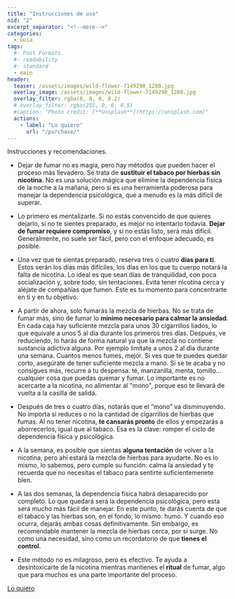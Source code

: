 ```yaml
---
title: "Instrucciones de uso"
nid: "2"
excerpt_separator: "<!--more-->"
categories:
  - Guia
tags:
  #- Post Formats
  #- readability
  #- standard
  - main
header:
  teaser: /assets/images/wild-flower-7149298_1280.jpg
  overlay_image: /assets/images/wild-flower-7149298_1280.jpg
  overlay_filter: rgba(0, 0, 0, 0.2)
  # overlay_filter: rgba(255, 0, 0, 0.5)
  #caption: "Photo credit: [**Unsplash**](https://unsplash.com)"
  actions:
    - label: "Lo quiero"
      url: "/purchase/"
---
```


Instrucciones y recomendaciones.

<!--more-->

- Dejar de fumar no es magia, pero hay métodos que pueden hacer el proceso más llevadero. Se trata de **sustituir el tabaco por hierbas sin nicotina**. No es una solución mágica que elimine la dependencia física de la noche a la mañana, pero sí es una herramienta poderosa para manejar la dependencia psicológica, que a menudo es la más difícil de superar.

- Lo primero es mentalizarte. Si no estás convencido de que quieres dejarlo, si no te sientes preparado, es mejor no intentarlo todavía. **Dejar de fumar requiere compromiso**, y si no estás listo, será más difícil. Generalmente, no suele ser fácil, pero con el enfoque adecuado, es posible.

- Una vez que te sientas preparado, reserva tres o cuatro **días para ti**. Estos serán los días más difíciles, los días en los que tu cuerpo notará la falta de nicotina. Lo ideal es que sean días de tranquilidad, con poca socialización y, sobre todo, sin tentaciones. Evita tener nicotina cerca y aléjate de compañías que fumen. Este es tu momento para concentrarte en ti y en tu objetivo.

- A partir de ahora, solo fumarás la mezcla de hierbas. No se trata de fumar más, sino de fumar lo **mínimo necesario para calmar la ansiedad**. En cada caja hay suficiente mezcla para unos 30 cigarrillos liados, lo que equivale a unos 5 al día durante los primeros tres días. Después, ve reduciendo, lo harás de forma natural ya que la mezcla no contiene sustancia adictiva alguna. Por ejemplo limítate a unos 2 al día durante una semana. Cuantos menos fumes, mejor. Si ves que te puedes quedar corto, asegúrate de tener suficiente mezcla a mano. Si se te acaba y no consigues más, recurre a tu despensa: té, manzanilla, menta, tomillo… cualquier cosa que puedas quemar y fumar. Lo importante es no acercarte a la nicotina, no alimentar al "mono", porque eso te llevará de vuelta a la casilla de salida.

- Después de tres o cuatro días, notarás que el “mono” va disminuyendo. No importa si reduces o no la cantidad de cigarrillos de hierbas que fumas. Al no tener nicotina, **te cansarás pronto** de ellos y empezarás a aborrecerlos, igual que al tabaco. Esa es la clave: romper el ciclo de dependencia física y psicológica.

- A la semana, es posible que sientas **alguna tentación** de volver a la nicotina, pero ahí estará la mezcla de hierbas para ayudarte. No es lo mismo, lo sabemos, pero cumple su función: calma la ansiedad y te recuerda que no necesitas el tabaco para sentirte suficientemenete bien.

- A las dos semanas, la dependencia física habrá desaparecido por completo. Lo que quedará será la dependencia psicológica, pero esta será mucho más fácil de manejar. En este punto, te darás cuenta de que el tabaco y las hierbas son, en el fondo, lo mismo: humo. Y cuando eso ocurra, dejarás ambas cosas definitivamente. Sin embargo, es recomendable mantener la mezcla de hierbas cerca, por si surge. No como una necesidad, sino como un recordatorio de que **tienes el control**.

- Este método no es milagroso, pero es efectivo. Te ayuda a desintoxicarte de la nicotina mientras mantienes el **ritual** de fumar, algo que para muchos es una parte importante del proceso.

[Lo quiero](../../purchase/)